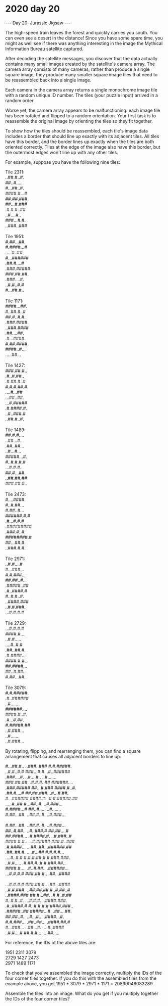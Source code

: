 # 2020 day 20

--- Day 20: Jurassic Jigsaw ---

The high-speed train leaves the forest and quickly carries you south. You can even see a desert in the distance! Since you have some spare time, you might as well see if there was anything interesting in the image the Mythical Information Bureau satellite captured.



After decoding the satellite messages, you discover that the data actually contains many small images created by the satellite's camera array. The camera array consists of many cameras; rather than produce a single square image, they produce many smaller square image tiles that need to be reassembled back into a single image.



Each camera in the camera array returns a single monochrome image tile with a random unique ID number.  The tiles (your puzzle input) arrived in a random order.



Worse yet, the camera array appears to be malfunctioning: each image tile has been rotated and flipped to a random orientation. Your first task is to reassemble the original image by orienting the tiles so they fit together.



To show how the tiles should be reassembled, each tile's image data includes a border that should line up exactly with its adjacent tiles. All tiles have this border, and the border lines up exactly when the tiles are both oriented correctly. Tiles at the edge of the image also have this border, but the outermost edges won't line up with any other tiles.



For example, suppose you have the following nine tiles:



Tile 2311:\
..##.#..#.\
##..#.....\
#...##..#.\
####.#...#\
##.##.###.\
##...#.###\
.#.#.#..##\
..#....#..\
###...#.#.\
..###..###\
\
Tile 1951:\
#.##...##.\
#.####...#\
.....#..##\
#...######\
.##.#....#\
.###.#####\
###.##.##.\
.###....#.\
..#.#..#.#\
#...##.#..\
\
Tile 1171:\
####...##.\
#..##.#..#\
##.#..#.#.\
.###.####.\
..###.####\
.##....##.\
.#...####.\
#.##.####.\
####..#...\
.....##...\
\
Tile 1427:\
###.##.#..\
.#..#.##..\
.#.##.#..#\
#.#.#.##.#\
....#...##\
...##..##.\
...#.#####\
.#.####.#.\
..#..###.#\
..##.#..#.\
\
Tile 1489:\
##.#.#....\
..##...#..\
.##..##...\
..#...#...\
#####...#.\
#..#.#.#.#\
...#.#.#..\
##.#...##.\
..##.##.##\
###.##.#..\
\
Tile 2473:\
#....####.\
#..#.##...\
#.##..#...\
######.#.#\
.#...#.#.#\
.#########\
.###.#..#.\
########.#\
##...##.#.\
..###.#.#.\
\
Tile 2971:\
..#.#....#\
#...###...\
#.#.###...\
##.##..#..\
.#####..##\
.#..####.#\
#..#.#..#.\
..####.###\
..#.#.###.\
...#.#.#.#\
\
Tile 2729:\
...#.#.#.#\
####.#....\
..#.#.....\
....#..#.#\
.##..##.#.\
.#.####...\
####.#.#..\
##.####...\
##..#.##..\
#.##...##.\
\
Tile 3079:\
#.#.#####.\
.#..######\
..#.......\
######....\
####.#..#.\
.#...#.##.\
#.#####.##\
..#.###...\
..#.......\
..#.###...



By rotating, flipping, and rearranging them, you can find a square arrangement that causes all adjacent borders to line up:



#...##.#.. ..###..### #.#.#####.\
..#.#..#.# ###...#.#. .#..######\
.###....#. ..#....#.. ..#.......\
###.##.##. .#.#.#..## ######....\
.###.##### ##...#.### ####.#..#.\
.##.#....# ##.##.###. .#...#.##.\
#...###### ####.#...# #.#####.##\
.....#..## #...##..#. ..#.###...\
#.####...# ##..#..... ..#.......\
#.##...##. ..##.#..#. ..#.###...\
\
#.##...##. ..##.#..#. ..#.###...\
##..#.##.. ..#..###.# ##.##....#\
##.####... .#.####.#. ..#.###..#\
####.#.#.. ...#.##### ###.#..###\
.#.####... ...##..##. .######.##\
.##..##.#. ....#...## #.#.#.#...\
....#..#.# #.#.#.##.# #.###.###.\
..#.#..... .#.##.#..# #.###.##..\
####.#.... .#..#.##.. .######...\
...#.#.#.# ###.##.#.. .##...####\
\
...#.#.#.# ###.##.#.. .##...####\
..#.#.###. ..##.##.## #..#.##..#\
..####.### ##.#...##. .#.#..#.##\
#..#.#..#. ...#.#.#.. .####.###.\
.#..####.# #..#.#.#.# ####.###..\
.#####..## #####...#. .##....##.\
##.##..#.. ..#...#... .####...#.\
#.#.###... .##..##... .####.##.#\
#...###... ..##...#.. ...#..####\
..#.#....# ##.#.#.... ...##.....



For reference, the IDs of the above tiles are:



1951    2311    3079\
2729    1427    2473\
2971    1489    1171



To check that you've assembled the image correctly, multiply the IDs of the four corner tiles together. If you do this with the assembled tiles from the example above, you get 1951 * 3079 * 2971 * 1171 = 20899048083289.



Assemble the tiles into an image. What do you get if you multiply together the IDs of the four corner tiles?



